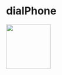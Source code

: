 # dialPhone

<img src="https://cloud.githubusercontent.com/assets/16843704/12523195/86a453e2-c155-11e5-8f83-63dc81ee2dfc.jpg" width="120">
